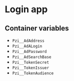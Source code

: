 # Login app

## Container variables

- `Pzi__AdAddress`
- `Pzi__AdALogin`
- `Pzi__AdPassword`
- `Pzi__AdSearchBase`
- `Pzi__TokenSecret`
- `Pzi__TokenIssuer`
- `Pzi__TokenAudience`